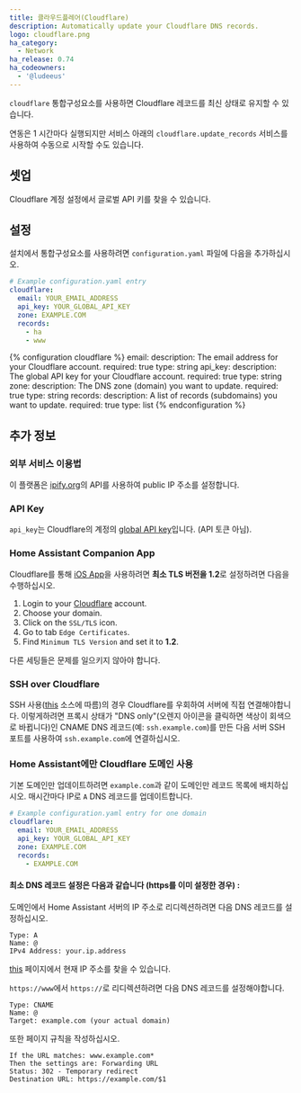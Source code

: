 ```yaml
---
title: 클라우드플레어(Cloudflare)
description: Automatically update your Cloudflare DNS records.
logo: cloudflare.png
ha_category:
  - Network
ha_release: 0.74
ha_codeowners:
  - '@ludeeus'
---
```


`cloudflare` 통합구성요소를 사용하면 Cloudflare 레코드를 최신 상태로 유지할 수 있습니다.

연동은 1 시간마다 실행되지만 서비스 아래의 `cloudflare.update_records` 서비스를 사용하여 수동으로 시작할 수도 있습니다.

## 셋업

Cloudflare 계정 설정에서 글로벌 API 키를 찾을 수 있습니다.

## 설정

설치에서 통합구성요소를 사용하려면 `configuration.yaml` 파일에 다음을 추가하십시오.

```yaml
# Example configuration.yaml entry
cloudflare:
  email: YOUR_EMAIL_ADDRESS
  api_key: YOUR_GLOBAL_API_KEY
  zone: EXAMPLE.COM
  records:
    - ha
    - www
```

{% configuration cloudflare %}
email:
  description: The email address for your Cloudflare account.
  required: true
  type: string
api_key:
  description: The global API key for your Cloudflare account.
  required: true
  type: string
zone:
  description: The DNS zone (domain) you want to update.
  required: true
  type: string
records:
  description: A list of records (subdomains) you want to update.
  required: true
  type: list
{% endconfiguration %}

## 추가 정보

### 외부 서비스 이용법

이 플랫폼은 [ipify.org](https://www.ipify.org/)의 API를 사용하여 public IP 주소를 설정합니다.

### API Key

`api_key`는 Cloudflare의 계정의 [global API key](https://support.cloudflare.com/hc/en-us/articles/200167836-Managing-API-Tokens-and-Keys#12345682)입니다. (API 토큰 아님).

### Home Assistant Companion App

Cloudflare를 통해 [iOS App](https://companion.home-assistant.io/)을 사용하려면 **최소 TLS 버전을 1.2**로 설정하려면 다음을 수행하십시오.
1. Login to your [Cloudflare](https://dash.cloudflare.com/) account.
2. Choose your domain.
3. Click on the `SSL/TLS` icon.
4. Go to tab `Edge Certificates`.
5. Find `Minimum TLS Version` and set it to **1.2**.

다른 세팅들은 문제를 일으키지 않아야 합니다.

### SSH over Cloudflare

SSH 사용([this](https://blog.cloudflare.com/cloudflare-now-supporting-more-ports/) 소스에 따름)의 경우 Cloudflare를 우회하여 서버에 직접 연결해야합니다. 이렇게하려면 프록시 상태가 "DNS only"(오렌지 아이콘을 클릭하면 색상이 회색으로 바뀝니다)인 CNAME DNS 레코드(예: `ssh.example.com`)를 만든 다음 서버 SSH 포트를 사용하여 `ssh.example.com`에 연결하십시오.

### Home Assistant에만 Cloudflare 도메인 사용

기본 도메인만 업데이트하려면 `example.com`과 같이 도메인만 레코드 목록에 배치하십시오. 매시간마다 IP로 `A` DNS 레코드를 업데이트합니다.

```yaml
# Example configuration.yaml entry for one domain
cloudflare:
  email: YOUR_EMAIL_ADDRESS
  api_key: YOUR_GLOBAL_API_KEY
  zone: EXAMPLE.COM
  records:
    - EXAMPLE.COM
```

#### 최소 DNS 레코드 설정은 다음과 같습니다 (https를 이미 설정한 경우) :

도메인에서 Home Assistant 서버의 IP 주소로 리디렉션하려면 다음 DNS 레코드를 설정하십시오.

```text
Type: A
Name: @
IPv4 Address: your.ip.address
```

[this](https://api.ipify.org/) 페이지에서 현재 IP 주소를 찾을 수 있습니다.

`https://www`에서 `https://`로 리디렉션하려면 다음 DNS 레코드를 설정해야합니다.

```text
Type: CNAME
Name: @
Target: example.com (your actual domain)
```

또한 페이지 규칙을 작성하십시오.

```text
If the URL matches: www.example.com*
Then the settings are: Forwarding URL
Status: 302 - Temporary redirect
Destination URL: https://example.com/$1
```
